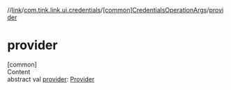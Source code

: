 //[link](../../index.md)/[com.tink.link.ui.credentials](../index.md)/[[common]CredentialsOperationArgs](index.md)/[provider](provider.md)



# provider  
[common]  
Content  
abstract val [provider](provider.md): [Provider](../../com.tink.model.provider/[common]-provider/index.md)  



